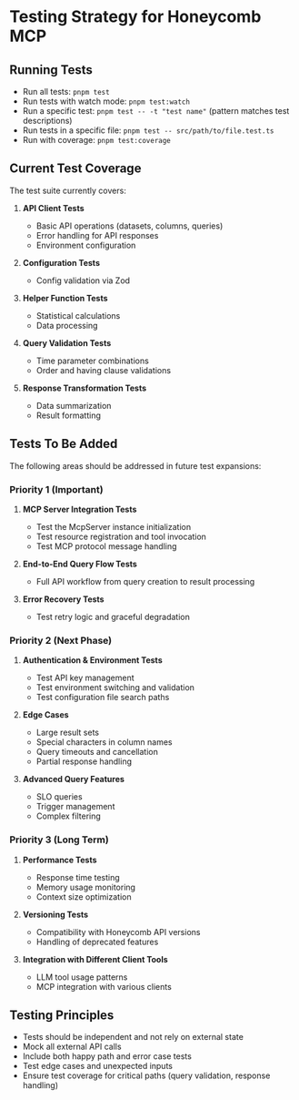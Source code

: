 # Testing Strategy for Honeycomb MCP

## Running Tests

- Run all tests: `pnpm test`
- Run tests with watch mode: `pnpm test:watch`
- Run a specific test: `pnpm test -- -t "test name"` (pattern matches test descriptions)
- Run tests in a specific file: `pnpm test -- src/path/to/file.test.ts`
- Run with coverage: `pnpm test:coverage`

## Current Test Coverage

The test suite currently covers:

1. **API Client Tests**
   - Basic API operations (datasets, columns, queries)
   - Error handling for API responses
   - Environment configuration

2. **Configuration Tests**
   - Config validation via Zod

3. **Helper Function Tests**
   - Statistical calculations
   - Data processing

4. **Query Validation Tests**
   - Time parameter combinations
   - Order and having clause validations

5. **Response Transformation Tests**
   - Data summarization
   - Result formatting

## Tests To Be Added

The following areas should be addressed in future test expansions:

### Priority 1 (Important)

1. **MCP Server Integration Tests**
   - Test the McpServer instance initialization
   - Test resource registration and tool invocation
   - Test MCP protocol message handling

2. **End-to-End Query Flow Tests**
   - Full API workflow from query creation to result processing

3. **Error Recovery Tests**
   - Test retry logic and graceful degradation

### Priority 2 (Next Phase)

1. **Authentication & Environment Tests**
   - Test API key management
   - Test environment switching and validation
   - Test configuration file search paths

2. **Edge Cases**
   - Large result sets
   - Special characters in column names
   - Query timeouts and cancellation
   - Partial response handling

3. **Advanced Query Features**
   - SLO queries
   - Trigger management
   - Complex filtering

### Priority 3 (Long Term)

1. **Performance Tests**
   - Response time testing
   - Memory usage monitoring
   - Context size optimization

2. **Versioning Tests**
   - Compatibility with Honeycomb API versions
   - Handling of deprecated features

3. **Integration with Different Client Tools**
   - LLM tool usage patterns
   - MCP integration with various clients

## Testing Principles

- Tests should be independent and not rely on external state
- Mock all external API calls
- Include both happy path and error case tests
- Test edge cases and unexpected inputs
- Ensure test coverage for critical paths (query validation, response handling)